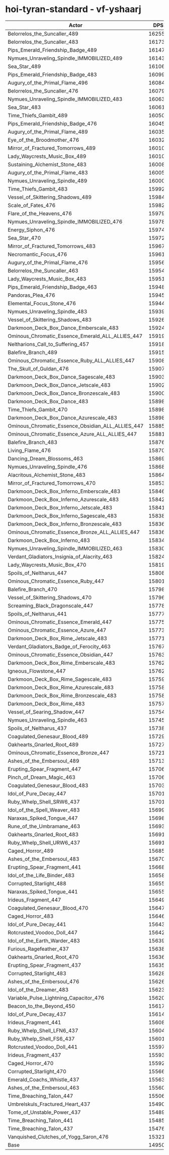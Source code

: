 # hoi-tyran-standard - vf-yshaarj
| Actor | DPS | Increase |
|---|:---:|:---:|
|Belorrelos_the_Suncaller_489|162557|8.73%|
|Belorrelos_the_Suncaller_483|161731|8.18%|
|Pips_Emerald_Friendship_Badge_489|161470|8.00%|
|Nymues_Unraveling_Spindle_IMMOBILIZED_489|161434|7.98%|
|Sea_Star_489|161064|7.73%|
|Pips_Emerald_Friendship_Badge_483|160996|7.68%|
|Augury_of_the_Primal_Flame_496|160841|7.58%|
|Belorrelos_the_Suncaller_476|160797|7.55%|
|Nymues_Unraveling_Spindle_IMMOBILIZED_483|160635|7.44%|
|Sea_Star_483|160614|7.43%|
|Time_Thiefs_Gambit_489|160502|7.35%|
|Pips_Emerald_Friendship_Badge_476|160458|7.32%|
|Augury_of_the_Primal_Flame_489|160358|7.26%|
|Eye_of_the_Broodmother_476|160325|7.24%|
|Mirror_of_Fractured_Tomorrows_489|160108|7.09%|
|Lady_Waycrests_Music_Box_489|160103|7.09%|
|Sustaining_Alchemist_Stone_483|160087|7.08%|
|Augury_of_the_Primal_Flame_483|160055|7.06%|
|Nymues_Unraveling_Spindle_489|160007|7.02%|
|Time_Thiefs_Gambit_483|159928|6.97%|
|Vessel_of_Skittering_Shadows_489|159848|6.92%|
|Scale_of_Fates_476|159825|6.90%|
|Flare_of_the_Heavens_476|159797|6.88%|
|Nymues_Unraveling_Spindle_IMMOBILIZED_476|159781|6.87%|
|Energy_Siphon_476|159740|6.84%|
|Sea_Star_470|159724|6.83%|
|Mirror_of_Fractured_Tomorrows_483|159678|6.80%|
|Necromantic_Focus_476|159616|6.76%|
|Augury_of_the_Primal_Flame_476|159561|6.73%|
|Belorrelos_the_Suncaller_463|159545|6.71%|
|Lady_Waycrests_Music_Box_483|159512|6.69%|
|Pips_Emerald_Friendship_Badge_463|159484|6.67%|
|Pandoras_Plea_476|159450|6.65%|
|Elemental_Focus_Stone_476|159447|6.65%|
|Nymues_Unraveling_Spindle_483|159393|6.61%|
|Vessel_of_Skittering_Shadows_483|159266|6.53%|
|Darkmoon_Deck_Box_Dance_Emberscale_483|159249|6.52%|
|Ominous_Chromatic_Essence_Emerald_ALL_ALLIES_447|159190|6.48%|
|Neltharions_Call_to_Suffering_457|159184|6.47%|
|Balefire_Branch_489|159156|6.45%|
|Ominous_Chromatic_Essence_Ruby_ALL_ALLIES_447|159088|6.41%|
|The_Skull_of_Guldan_476|159070|6.40%|
|Darkmoon_Deck_Box_Dance_Sagescale_483|159032|6.37%|
|Darkmoon_Deck_Box_Dance_Jetscale_483|159025|6.37%|
|Darkmoon_Deck_Box_Dance_Bronzescale_483|159005|6.35%|
|Darkmoon_Deck_Box_Dance_483|158989|6.34%|
|Time_Thiefs_Gambit_470|158985|6.34%|
|Darkmoon_Deck_Box_Dance_Azurescale_483|158980|6.34%|
|Ominous_Chromatic_Essence_Obsidian_ALL_ALLIES_447|158858|6.25%|
|Ominous_Chromatic_Essence_Azure_ALL_ALLIES_447|158818|6.23%|
|Balefire_Branch_483|158762|6.19%|
|Living_Flame_476|158705|6.15%|
|Dancing_Dream_Blossoms_463|158698|6.15%|
|Nymues_Unraveling_Spindle_476|158685|6.14%|
|Alacritous_Alchemist_Stone_483|158643|6.11%|
|Mirror_of_Fractured_Tomorrows_470|158539|6.04%|
|Darkmoon_Deck_Box_Inferno_Emberscale_483|158464|5.99%|
|Darkmoon_Deck_Box_Inferno_Azurescale_483|158421|5.96%|
|Darkmoon_Deck_Box_Inferno_Jetscale_483|158410|5.96%|
|Darkmoon_Deck_Box_Inferno_Sagescale_483|158387|5.94%|
|Darkmoon_Deck_Box_Inferno_Bronzescale_483|158361|5.92%|
|Ominous_Chromatic_Essence_Bronze_ALL_ALLIES_447|158361|5.92%|
|Darkmoon_Deck_Box_Inferno_483|158341|5.91%|
|Nymues_Unraveling_Spindle_IMMOBILIZED_463|158305|5.88%|
|Verdant_Gladiators_Insignia_of_Alacrity_463|158243|5.84%|
|Lady_Waycrests_Music_Box_470|158194|5.81%|
|Spoils_of_Neltharus_447|158087|5.74%|
|Ominous_Chromatic_Essence_Ruby_447|158018|5.69%|
|Balefire_Branch_470|157986|5.67%|
|Vessel_of_Skittering_Shadows_470|157969|5.66%|
|Screaming_Black_Dragonscale_447|157785|5.54%|
|Spoils_of_Neltharus_441|157774|5.53%|
|Ominous_Chromatic_Essence_Emerald_447|157751|5.51%|
|Ominous_Chromatic_Essence_Azure_447|157733|5.50%|
|Darkmoon_Deck_Box_Rime_Jetscale_483|157712|5.49%|
|Verdant_Gladiators_Badge_of_Ferocity_463|157678|5.47%|
|Ominous_Chromatic_Essence_Obsidian_447|157631|5.43%|
|Darkmoon_Deck_Box_Rime_Emberscale_483|157629|5.43%|
|Igneous_Flowstone_447|157624|5.43%|
|Darkmoon_Deck_Box_Rime_Sagescale_483|157591|5.41%|
|Darkmoon_Deck_Box_Rime_Azurescale_483|157582|5.40%|
|Darkmoon_Deck_Box_Rime_Bronzescale_483|157581|5.40%|
|Darkmoon_Deck_Box_Rime_483|157576|5.40%|
|Vessel_of_Searing_Shadow_447|157541|5.37%|
|Nymues_Unraveling_Spindle_463|157455|5.32%|
|Spoils_of_Neltharus_437|157385|5.27%|
|Coagulated_Genesaur_Blood_489|157291|5.21%|
|Oakhearts_Gnarled_Root_489|157276|5.20%|
|Ominous_Chromatic_Essence_Bronze_447|157214|5.16%|
|Ashes_of_the_Embersoul_489|157135|5.10%|
|Erupting_Spear_Fragment_447|157068|5.06%|
|Pinch_of_Dream_Magic_463|157066|5.06%|
|Coagulated_Genesaur_Blood_483|157034|5.03%|
|Idol_of_Pure_Decay_447|157017|5.02%|
|Ruby_Whelp_Shell_SRW6_437|157017|5.02%|
|Idol_of_the_Spell_Weaver_483|156990|5.01%|
|Naraxas_Spiked_Tongue_447|156987|5.00%|
|Rune_of_the_Umbramane_463|156932|4.97%|
|Oakhearts_Gnarled_Root_483|156918|4.96%|
|Ruby_Whelp_Shell_URW6_437|156916|4.96%|
|Caged_Horror_489|156854|4.91%|
|Ashes_of_the_Embersoul_483|156700|4.81%|
|Erupting_Spear_Fragment_441|156685|4.80%|
|Idol_of_the_Life_Binder_483|156582|4.73%|
|Corrupted_Starlight_488|156555|4.71%|
|Naraxas_Spiked_Tongue_441|156550|4.71%|
|Irideus_Fragment_447|156497|4.68%|
|Coagulated_Genesaur_Blood_470|156477|4.66%|
|Caged_Horror_483|156465|4.65%|
|Idol_of_Pure_Decay_441|156437|4.64%|
|Rotcrusted_Voodoo_Doll_447|156420|4.62%|
|Idol_of_the_Earth_Warder_483|156394|4.61%|
|Furious_Ragefeather_437|156387|4.60%|
|Oakhearts_Gnarled_Root_470|156367|4.59%|
|Erupting_Spear_Fragment_437|156351|4.58%|
|Corrupted_Starlight_483|156287|4.54%|
|Ashes_of_the_Embersoul_476|156267|4.52%|
|Idol_of_the_Dreamer_483|156232|4.50%|
|Variable_Pulse_Lightning_Capacitor_476|156206|4.48%|
|Beacon_to_the_Beyond_450|156178|4.46%|
|Idol_of_Pure_Decay_437|156146|4.44%|
|Irideus_Fragment_441|156087|4.40%|
|Ruby_Whelp_Shell_LFN6_437|156041|4.37%|
|Ruby_Whelp_Shell_FS6_437|156010|4.35%|
|Rotcrusted_Voodoo_Doll_441|155971|4.32%|
|Irideus_Fragment_437|155930|4.30%|
|Caged_Horror_470|155928|4.30%|
|Corrupted_Starlight_470|155660|4.12%|
|Emerald_Coachs_Whistle_437|155631|4.10%|
|Ashes_of_the_Embersoul_463|155607|4.08%|
|Time_Breaching_Talon_447|155063|3.72%|
|Umbrelskuls_Fractured_Heart_437|154901|3.61%|
|Tome_of_Unstable_Power_437|154894|3.60%|
|Time_Breaching_Talon_441|154856|3.58%|
|Time_Breaching_Talon_437|154761|3.51%|
|Vanquished_Clutches_of_Yogg_Saron_476|153217|2.48%|
|Base|149507|0.00%|
